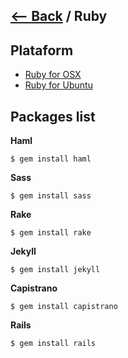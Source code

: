 ## [<-- Back](README.md) / Ruby

## Plataform

- [Ruby for OSX](OSX.md#platforms)
- [Ruby for Ubuntu](UBUNTU.md#platforms)

## Packages list

**Haml**
```
$ gem install haml
```

**Sass**
```
$ gem install sass
```

**Rake**
```
$ gem install rake
```

**Jekyll**
```
$ gem install jekyll
```

**Capistrano**
```
$ gem install capistrano
```
**Rails**
```
$ gem install rails
```
